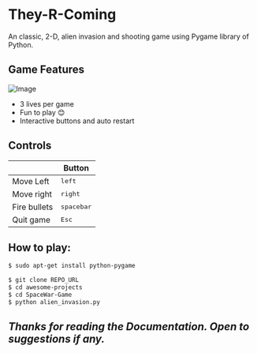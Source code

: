 # They-R-Coming
An classic, 2-D, alien invasion and shooting game using Pygame library of Python.

## Game Features
![Image](https://github.com/Ashish-Abraham/awesome-projects/blob/main/SpaceWar-Game/images/1.png)
* 3 lives per game
* Fun to play 😊
* Interactive buttons and auto restart

## Controls
|              | Button              |
|--------------|---------------------|
| Move Left    | <kbd>left</kbd>     |
| Move right   | <kbd>right</kbd>    |
| Fire bullets | <kbd>spacebar</kbd> |
| Quit game    | <kbd>Esc</kbd>      |

## How to play:
```bash
$ sudo apt-get install python-pygame
```
```sh
$ git clone REPO_URL
$ cd awesome-projects
$ cd SpaceWar-Game
$ python alien_invasion.py
```

## *Thanks for reading the Documentation. Open to suggestions if any.*

